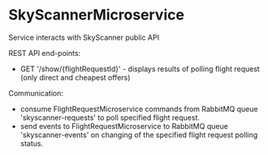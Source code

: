 # SkyScannerMicroservice

Service interacts with SkyScanner public API

REST API end-points:
 - GET '/show/{flightRequestId}' - displays results of polling flight request
  (only direct and cheapest offers)

Communication:
 - consume FlightRequestMicroservice commands from RabbitMQ queue 'skyscanner-requests' to poll specified flight request.
 - send events to FlightRequestMicroservice to RabbitMQ queue 'skyscanner-events' 
   on changing of the specified flight request polling status.